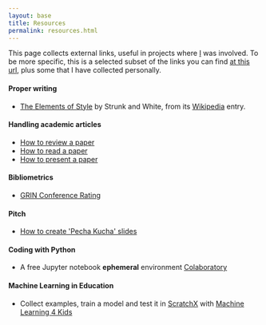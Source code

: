 ```yaml
---
layout: base
title: Resources
permalink: resources.html
---
```

This page collects external links, useful in projects where [I](saltgz.github.io) was involved.
To be more specific, this is a selected subset of the links you can find [at this url](https://imada.sdu.dk/Employees/marco/Misc/index.html), plus some that I have collected personally.

#### Proper writing
- [The Elements of Style](http://www.crockford.com/wrrrld/style.html) by Strunk and White, from its [Wikipedia](http://en.wikipedia.org/wiki/The_Elements_of_Style) entry.

#### Handling academic articles
- [How to review a paper](http://users.ecs.soton.ac.uk/hcd/reviewing.html)
- [How to read a paper](http://ccr.sigcomm.org/online/files/p83-keshavA.pdf)
- [How to present a paper](https://www.cc.gatech.edu/faculty/ashwin/wisdom/how-to-present-a-paper.html)

#### Bibliometrics
- [GRIN Conference Rating](http://valutazione.unibas.it/gii-grin-scie-rating/ratingSearch.jsf)

#### Pitch
- [How to create 'Pecha Kucha' slides](https://www.pechakucha.org/presentations/how-to-create-slides)

#### Coding with Python
- A free Jupyter notebook **ephemeral** environment [Colaboratory](https://colab.research.google.com/notebooks/welcome.ipynb)

#### Machine Learning in Education
- Collect examples, train a model and test it in [ScratchX](https://scratchx.org/) with [Machine Learning 4 Kids](https://machinelearningforkids.co.uk)
